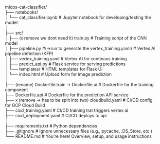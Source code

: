 mlops-cat-classifier/ <br>
├── notebooks/ <br>
│ └── cat_classifier.ipynb # Jupyter notebook for developing/testing the model <br>
│ <br>
├── src/ <br>
│ ├── (x remove we dont need it) train.py # Training script of the CNN model <br>
│ ├── pipeline.py #(->run to generate the vertex_training.yaml) # Vertex AI pipeline definition (KFP) <br>
│ ├── vertex_training.yaml # Vertex AI for continous training <br>
│ ├── predict_api.py              # Flask service for serving predictions <br>
│ └── templates/                  # HTML templates for Flask UI <br>
│     └── index.html              # Upload form for image prediction <br>
│ <br>
├── (rename) Dockerfile.train -> Dockerfile.ui # Dockerfile for the training component <br>
├── Dockerfile.api # Dockerfile for the prediction API service <br>
├── x (remove -> has to be split into two) cloudbuild.yaml # CI/CD config for GCP Cloud Build <br>
├── cicd_training.yaml # CI/CD training trat triggers vertex ai<br>
├── cicd_deployment.yaml # CI/CD deploys to api <br>
│ <br>
├── requirements.txt # Python dependencies <br>
├── .gitignore # Ignore unnecessary files (e.g., pycache, .DS_Store, etc.) <br>
└── README.md # You're here! Overview, setup, and usage instructions <br>
